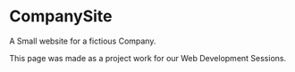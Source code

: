 # CompanySite
A Small website for a fictious Company.

This page was made as a project work for our
Web Development Sessions.
